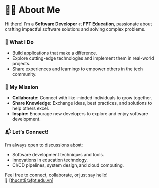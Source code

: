 # 👨‍💻 About Me  

Hi there! I'm a **Software Developer** at **FPT Education**, passionate about crafting impactful software solutions and solving complex problems.  

### 🌟 What I Do  
- Build applications that make a difference.  
- Explore cutting-edge technologies and implement them in real-world projects.  
- Share experiences and learnings to empower others in the tech community.  

### 🎯 My Mission  
- **Collaborate:** Connect with like-minded individuals to grow together.  
- **Share Knowledge:** Exchange ideas, best practices, and solutions to help others excel.  
- **Inspire:** Encourage new developers to explore and enjoy software development.  

### 📬 Let’s Connect!  
I’m always open to discussions about:  
- Software development techniques and tools.  
- Innovations in education technology.  
- CI/CD pipelines, system design, and cloud computing.  

Feel free to connect, collaborate, or just say hello!  
📧 [thucnt8@fpt.edu.vn]
